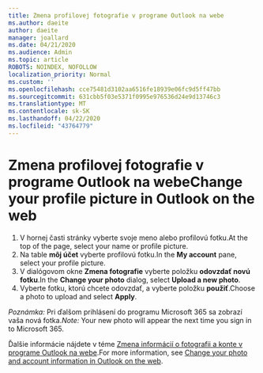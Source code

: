 ```yaml
---
title: Zmena profilovej fotografie v programe Outlook na webe
ms.author: daeite
author: daeite
manager: joallard
ms.date: 04/21/2020
ms.audience: Admin
ms.topic: article
ROBOTS: NOINDEX, NOFOLLOW
localization_priority: Normal
ms.custom: ''
ms.openlocfilehash: cce75481d3102aa6516fe18939e06fc9d5ff47bb
ms.sourcegitcommit: 631cbb5f03e5371f0995e976536d24e9d13746c3
ms.translationtype: MT
ms.contentlocale: sk-SK
ms.lasthandoff: 04/22/2020
ms.locfileid: "43764779"
---
```

# <a name="change-your-profile-picture-in-outlook-on-the-web"></a><span data-ttu-id="5b441-102">Zmena profilovej fotografie v programe Outlook na webe</span><span class="sxs-lookup"><span data-stu-id="5b441-102">Change your profile picture in Outlook on the web</span></span>

1. <span data-ttu-id="5b441-103">V hornej časti stránky vyberte svoje meno alebo profilovú fotku.</span><span class="sxs-lookup"><span data-stu-id="5b441-103">At the top of the page, select your name or profile picture.</span></span>
1. <span data-ttu-id="5b441-104">Na table **môj účet** vyberte profilovú fotku.</span><span class="sxs-lookup"><span data-stu-id="5b441-104">In the **My account** pane, select your profile picture.</span></span>
1. <span data-ttu-id="5b441-105">V dialógovom okne **Zmena fotografie** vyberte položku **odovzdať novú fotku**.</span><span class="sxs-lookup"><span data-stu-id="5b441-105">In the **Change your photo** dialog, select **Upload a new photo**.</span></span>
1. <span data-ttu-id="5b441-106">Vyberte fotku, ktorú chcete odovzdať, a vyberte položku **použiť**.</span><span class="sxs-lookup"><span data-stu-id="5b441-106">Choose a photo to upload and select **Apply**.</span></span>

<span data-ttu-id="5b441-107">*Poznámka:* Pri ďalšom prihlásení do programu Microsoft 365 sa zobrazí vaša nová fotka.</span><span class="sxs-lookup"><span data-stu-id="5b441-107">*Note:* Your new photo will appear the next time you sign in to Microsoft 365.</span></span>

<span data-ttu-id="5b441-108">Ďalšie informácie nájdete v téme [Zmena informácií o fotografii a konte v programe Outlook na webe](https://support.office.com/article/b2dbb289-851d-4bed-93c3-3e136f5659ec).</span><span class="sxs-lookup"><span data-stu-id="5b441-108">For more information, see [Change your photo and account information in Outlook on the web](https://support.office.com/article/b2dbb289-851d-4bed-93c3-3e136f5659ec).</span></span>